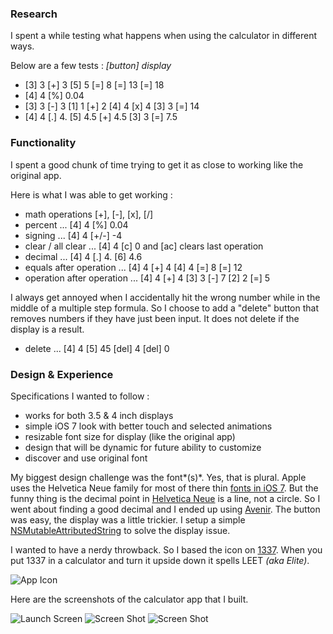 ### Research

I spent a while testing what happens when using the calculator in different ways.

Below are a few tests : *[button] display*

- [3] 3 [+] 3 [5] 5 [=] 8 [=] 13 [=] 18
- [4] 4 [%] 0.04
- [3] 3 [-] 3 [1] 1 [+] 2 [4] 4 [x] 4 [3] 3 [=] 14
- [4] 4 [.] 4. [5] 4.5 [+] 4.5 [3] 3 [=] 7.5

### Functionality

I spent a good chunk of time trying to get it as close to working like the original app. 

Here is what I was able to get working :

- math operations [+], [-], [x], [/]
- percent ... [4] 4 [%] 0.04
- signing ... [4] 4 [+/-] -4
- clear / all clear ... [4] 4 [c] 0 and [ac] clears last operation
- decimal ... [4] 4 [.] 4. [6] 4.6
- equals after operation ... [4] 4 [+] 4 [4] 4 [=] 8 [=] 12
- operation after operation ... [4] 4 [+] 4 [3] 3 [-] 7 [2] 2 [=] 5

I always get annoyed when I accidentally hit the wrong number while in the middle of a multiple step formula. So I choose to add a "delete" button that removes numbers if they have just been input. It does not delete if the display is a result.

- delete ... [4] 4 [5] 45 [del] 4 [del] 0

### Design & Experience

Specifications I wanted to follow :

- works for both 3.5 & 4 inch displays
- simple iOS 7 look with better touch and selected animations
- resizable font size for display (like the original app)
- design that will be dynamic for future ability to customize
- discover and use original font

My biggest design challenge was the font*(s)*. Yes, that is plural. Apple uses the Helvetica Neue family for most of there thin [fonts in iOS 7](http://iosfonts.com/). But the funny thing is the decimal point in [Helvetica Neue](http://www.myfonts.com/fonts/linotype/neue-helvetica/) is a line, not a circle. So I went about finding a good decimal and I ended up using [Avenir](http://www.myfonts.com/fonts/linotype/avenir/). The button was easy, the display was a little trickier. I setup a simple [NSMutableAttributedString](https://developer.apple.com/library/mac/documentation/cocoa/reference/foundation/classes/NSMutableAttributedString_Class/Reference/Reference.html) to solve the display issue.

I wanted to have a nerdy throwback. So I based the icon on [1337](http://en.wikipedia.org/wiki/Leet). When you put 1337 in a calculator and turn it upside down it spells LEET *(aka Elite)*. 

![App Icon](https://copy.com/YWvlI1fvhtiljvia)

Here are the screenshots of the calculator app that I built.

![Launch Screen](https://copy.com/9FfZjM4ukOLslBxs) ![Screen Shot](https://copy.com/EhLCPAs8VaQiPFjb) ![Screen Shot](https://copy.com/4pJ0LgoB8KE91TRY)
